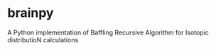 # brainpy
A Python implementation of Baffling Recursive Algorithm for Isotopic distributioN calculations

